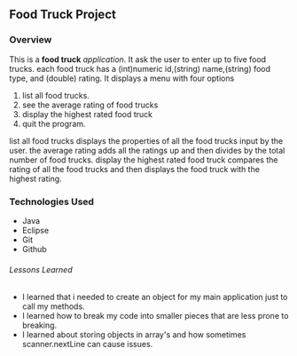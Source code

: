 ## Food Truck Project


### Overview

This is a **food truck** *application*.
It ask the user to enter up to five food trucks.
each food truck has a (int)numeric id,(string) name,(string) food type, and (double) rating.
It displays a menu with four options
1. list all food trucks.
2. see the average rating of food trucks
3. display the highest rated food truck
4. quit the program.

list all food trucks displays the properties of all the food trucks input by the user.
the average rating adds all the ratings up and then divides by the total number of food trucks.
display the highest rated food truck compares the rating of all the food trucks and then displays the food truck with the highest rating. 

### Technologies Used

* Java
* Eclipse
* Git
* Github

###### Lessons Learned

- I learned that i needed to create an object for my main application just to call my methods.
- I learned how to break my code into smaller pieces that are less prone to breaking.
- I learned about storing objects in array's and how sometimes scanner.nextLine can cause issues.

